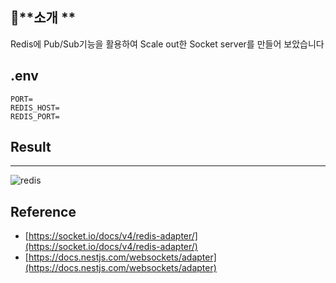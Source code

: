 

## 📒**소개 **

Redis에 Pub/Sub기능을 활용하여 Scale out한 Socket server를 만들어 보았습니다









## .env
```
PORT=
REDIS_HOST=
REDIS_PORT=
```




## Result
---





![redis](https://github.com/zxver1000/socketio-redis-adapter/assets/78923992/2edd6892-372d-488a-8294-774eb10c7f59)







## Reference
- [https://socket.io/docs/v4/redis-adapter/](https://socket.io/docs/v4/redis-adapter/)
- [https://docs.nestjs.com/websockets/adapter](https://docs.nestjs.com/websockets/adapter)
